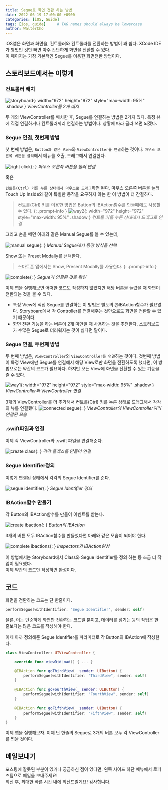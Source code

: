 ```yaml
---
title: Segue로 화면 전환 하는 방법
date: 2022-06-19 17:00:00 +0900
categories: [iOS, Guide]
tags: [ios, guide]     # TAG names should always be lowercase
author: WalterCho
---
```


iOS앱은 화면과 화면을, 컨트롤러와 컨트롤러를 전환하는 방법이 꽤 쉽다. XCode IDE가 병맛인 것만 빼면 아주 간단하게 화면을 전환할 수 있다.<br>
이 페이지는 가장 기본적인 Segue를 이용한 화면전환 방법이다.

## 스토리보드에서는 이렇게
### 컨트롤러 배치
![storyboard](/post_img/20220619/move_with_segue.png){: width="972" height="972" style="max-width: 95%" .shadow }
_ViewController를 2개 배치_

두 개의 ViewController를 배치한 후, Segue를 연결하는 방법은 2가지 있다. 특정 뷰에 직접 연결하거나 컨트롤러끼리 연결하는 방법이다. 상황에 따라 골라 쓰면 되겠다.

### Segue 연결, 첫번째 방법
첫 번째 방법은, `Button과 같은 View`와 `ViewController를 연결`하는 것이다. `마우스 오른쪽 버튼을 클릭`해서 메뉴를 호출, 드래그해서 연결한다.

![right click](/post_img/20220619/way1_right_click.png){: }
_마우스 오른쪽 버튼을 눌러 연결_

혹은 

`컨트롤(Ctrl) 키를 누른 상태에서 마우스로 드래그`하면 된다.
마우스 오른쪽 버튼을 눌러 Touch Up Inside와 같이 특별한 동작을 요구하지 않는 한 이 방법이 더 간결하다.
> 컨트롤(Ctrl) 키를 이용한 방법은 Button의 IBAction함수를 만들때에도 사용할 수 있다.
{: .prompt-info }
![way2](/post_img/20220619/segue_connect_way_1.png){: width="972" height="972" style="max-width: 95%" .shadow }
_컨트롤 키를 누른 상태에서 드래그로 연결_

그리고 손을 떼면 아래와 같은 Manual Segue를 볼 수 있는데, 

![manual segue](/post_img/20220619/manual_segue.png){: }
_Manual Segue에서 등장 방식을 선택_

Show 또는 Preset Modally를 선택한다.
> 스마트폰 앱에서는 Show, Present Modally를 사용한다.
{: .prompt-info }

![complete](/post_img/20220619/complete.png){: }
_Segue가 연결된 것을 확인_

이제 앱을 실행해보면 어떠한 코드도 작성하지 않았지만 해당 버튼을 눌렀을 때 화면이 전환되는 것을 볼 수 있다.

- 특정 View에 직접 Segue를 연결하는 이 방법은 별도의 @IBAction함수가 필요없다. Storyboard에서 각 Controller를 연결해주는 것만으로도 화면을 전환할 수 있기 때문이다.
- 화면 전환 기능을 하는 버튼이 2개 미만일 때 사용하는 것을 추천한다. 스토리보드가 수많은 Segue로 더러워지는 것이 싫다면 말이다.

### Segue 연결, 두번째 방법
두 번째 방법은, `ViewController`와 `ViewController를 연결`하는 것이다. 첫번째 방법이 특정 View에만 Segue를 연결해서 해당 View로만 화면을 전환하도록 했다면, 이 방법으로는 약간의 코드가 필요하다. 하지만 모든 View에 화면을 전환할 수 있는 기능을 줄 수 있다.

![way1](/post_img/20220619/segue_connect_way_2.png){: width="972" height="972" style="max-width: 95%" .shadow }
_ViewController와 ViewController 연결_

3개의 ViewController를 더 추가해서 컨트롤(Ctrl) 키를 누른 상태로 드래그해서 각각의 뷰를 연결했다.
![connected segue](/post_img/20220619/connected_segue.png){: }
_ViewController와 ViewController끼리 연결된 모습_

### .swift파일과 연결
이제 각 ViewController와 .swift 파일을 연결해준다.

![create class](/post_img/20220619/create_class.png){: }
_각각 클래스를 만들어 연결_

### Segue Identifier정의
이렇게 연결된 상태에서 각각의 Segue Identifier를 준다.

![segue identifier](/post_img/20220619/segue_identifier.png){: }
_Segue Identifier 정의_

### IBAction함수 만들기
각 Button의 IBAction함수를 만들어 이벤트를 받는다.

![create ibaction](/post_img/20220619/create_ibaction.png){: }
_Button의 IBAction_

3개의 버튼 모두 IBAction함수를 만들었다면 아래와 같은 모습이 되어야 한다.

![complete ibactions](/post_img/20220619/complete_ibactions.png){: }
_Inspectors와 IBAction완성_

이 방법에서는 Storyboard에서 Class와 Segue Identifier를 정의 하는 등 조금 더 작업이 필요했다.<br>
이제 약간의 코드만 작성하면 완성이다.

## 코드
화면을 전환하는 코드는 단 한줄이다.
```swift
performSegue(withIdentifier: "Segue Identifier", sender: self)
```

물론, 이는 단순하게 화면만 전환하는 코드일 뿐이고, 데이터를 넘기는 등의 작업은 한 줄보다는 많은 코드를 작성해야 한다.

이제 아까 정의해준 Segue Identifier를 파라미터로 각 Button의 IBAction에 작성한다.

```swift
class ViewController: UIViewController {

    override func viewDidLoad() { ... }

    @IBAction func goThirdView(_ sender: UIButton) {
        performSegue(withIdentifier: "ThirdView", sender: self)
    }
    
    @IBAction func goFourthView(_ sender: UIButton) {
        performSegue(withIdentifier: "FourthView", sender: self)
    }
    
    @IBAction func goFifthView(_ sender: UIButton) {
        performSegue(withIdentifier: "FifthView", sender: self)
    }   
}
```

이제 앱을 실행해보자. 이제 단 한줄의 Segue로 3개의 버튼 모두 각 ViewController를 띄울 것이다.

## 메일보내기
포스팅에 잘못된 부분이 있거나 궁금하신 점이 있다면, 왼쪽 사이드 하단 메뉴에서 로퍼즈팀으로 메일을 보내주세요!<br>
회신 후, 최대한 빠른 시간 내에 회신드릴게요! 감사합니다.